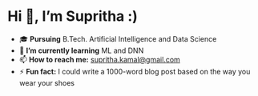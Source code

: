 # Hi 👋, I’m Supritha :)
- 🎓 **Pursuing** B.Tech. Artificial Intelligence and Data Science
- 🌱 **I’m currently learning** ML and DNN
- 📫 **How to reach me:** supritha.kamal@gmail.com
- ⚡ **Fun fact:** I could write a 1000-word blog post based on the way you wear your shoes

<!---
Supritha-Kamalanathan/Supritha-Kamalanathan is a ✨ special ✨ repository because its `README.md` (this file) appears on your GitHub profile.
You can click the Preview link to take a look at your changes.

<img src="https://img.shields.io/badge/Medium-12100E?style=for-the-badge&logo=medium&logoColor=white" />
<img src="https://img.shields.io/badge/LinkedIn-0077B5?style=for-the-badge&logo=linkedin&logoColor=white" />
[![Anurag's GitHub stats](https://github-readme-stats.vercel.app/api?username=Supritha-Kamalanathan)](https://github.com/anuraghazra/github-readme-stats)
[![GitHub Streak](https://streak-stats.demolab.com?user=Supritha-Kamalanathan)](https://git.io/streak-stats)
--->
